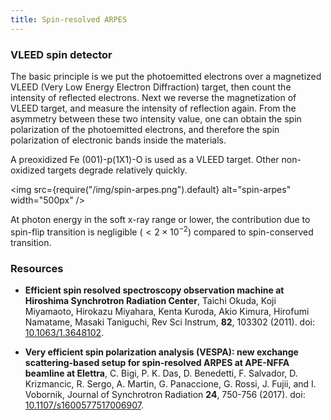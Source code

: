 ```yaml
---
title: Spin-resolved ARPES
---
```


### VLEED spin detector
The basic principle is we put the photoemitted electrons over a magnetized VLEED
(Very Low Energy Electron Diffraction) target, then count the intensity of
reflected electrons. Next we reverse the magnetization of VLEED target, and
measure the intensity of reflection again. From the asymmetry between these two
intensity value, one can obtain the spin polarization of the photoemitted
electrons, and therefore the spin polarization of electronic bands inside the
materials.

A preoxidized Fe (001)-p(1X1)-O is used as a VLEED target. Other non-oxidized
targets degrade relatively quickly.

<img
  src={require("/img/spin-arpes.png").default}
  alt="spin-arpes"
  width="500px"
/>

At photon energy in the soft x-ray range or lower, the contribution due to
spin-flip transition is negligible $(< 2 \times 10^{−2})$ compared to
spin-conserved transition.

### Resources
- **Efficient spin resolved spectroscopy observation machine at Hiroshima Synchrotron Radiation Center**, Taichi Okuda, Koji Miyamaoto, Hirokazu Miyahara, Kenta Kuroda, Akio Kimura, Hirofumi Namatame, Masaki Taniguchi, Rev Sci Instrum, **82**, 103302 (2011).  doi: [10.1063/1.3648102](https://doi.org/10.1063/1.3648102).

- **Very efficient spin polarization analysis (VESPA): new exchange scattering-based setup for spin-resolved ARPES at APE-NFFA beamline at Elettra**, C. Bigi, P. K. Das, D. Benedetti, F. Salvador, D. Krizmancic, R. Sergo, A. Martin, G. Panaccione, G. Rossi, J. Fujii, and I. Vobornik, Journal of Synchrotron Radiation **24**, 750-756 (2017). doi: [10.1107/s1600577517006907](https://doi.org/10.1107/s1600577517006907).
